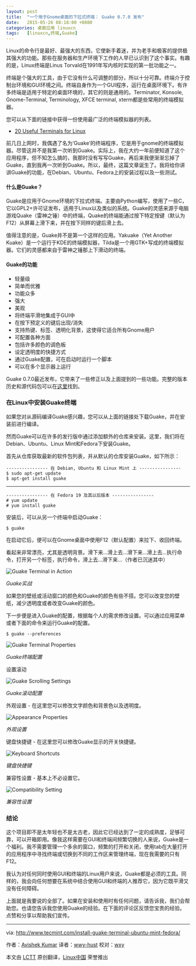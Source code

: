 ```yaml
---
layout: post
title:	"一个用于Gnome桌面的下拉式终端： Guake 0.7.0 发布"
date:	2015-05-26 08:18:00 +0800 
categories:	桌面应用 linuxcn 
tags:	[linuxcn,终端,Guake]
---
```



Linux的命令行是最好、最强大的东西，它使新手着迷，并为老手和极客的提供极其强大的功能。那些在服务器和生产环境下工作的人早已认识到了这个事实。有趣的是，Linux终端是Linus Torvald在1991年写内核时实现的第一批功能之一。


终端是个强大的工具，由于它没有什么可调整的部分，所以十分可靠。终端介于控制台环境和GUI环境之间。终端自身作为一个GUI程序，运行在桌面环境下。有许多终端是适用于特定的桌面环境的，其它的则是通用的。Terminator, Konsole, Gnome-Terminal, Terminology, XFCE terminal, xterm都是些常用的终端模拟器。


您可以从下面的链接中获得一份使用最广泛的终端模拟器的列表。


* [20 Useful Terminals for Linux](http://www.tecmint.com/linux-terminal-emulators/)


前几日上网时，我偶遇了名为‘Guake’的终端程序，它是用于gnome的终端模拟器。尽管这并不是我第一次听到Guake。实际上，我在大约一年前便知道了这个应用程序，但不知怎么搞的，我那时没有写写Guake，再后来我便渐渐忘掉了Guake，直到我再一次听到Guake。所以，最终，这篇文章诞生了。我将给你讲讲Guake的功能，在Debian、Ubuntu、Fedora上的安装过程以及一些测试。


#### 什么是Guake？


Guake是应用于Gnome环境的下拉式终端。主要由Python编写，使用了一些C，它以GPL2+许可证发布，适用于Linux以及类似的系统。Guake的灵感来源于电脑游戏Quake（雷神之锤）中的终端，Quake的终端能通过按下特定按键（默认为F12）从屏幕上滑下来，并在按下同样的键后滑上去。


值得注意的是，Guake并不是第一个这样的应用。Yakuake（Yet Another Kuake）是一个运行于KDE的终端模拟器，Tilda是一个用GTK+写成的终端模拟器。它们的灵感都来自于雷神之锤那上下滑动的终端。


#### Guake的功能


* 轻量级
* 简单而优雅
* 功能众多
* 强大
* 美观
* 将终端平滑地集成于GUI中
* 在按下预定义的键后出现/消失
* 支持热键、标签、透明化背景，这使得它适合所有Gnome用户
* 可配置各种方面
* 包括许多颜色的调色板
* 设定透明度的快捷方式
* 通过Guake配置，可在启动时运行一个脚本
* 可以在多个显示器上运行


Guake 0.7.0最近发布，它带来了一些修正以及上面提到的一些功能。完整的版本历史和源代码包可以在[这里](https://github.com/Guake/guake/releases/tag/0.7.0)找到。


### 在Linux中安装Guake终端


如果您对从源码编译Guake感兴趣，您可以从上面的链接处下载Guake，并在安装前进行编译。


然而Guake可以在许多的发行版中通过添加额外的仓库来安装。这里，我们将在Debian、Ubuntu、Linux Mint和Fedora下安装Guake。


首先从仓库获取最新的软件包列表，并从默认的仓库安装Guake，如下所示：



```
---------------- 在 Debian, Ubuntu 和 Linux Mint 上 ----------------
$ sudo apt-get update
$ apt-get install guake

```



---



```
---------------- 在 Fedora 19 及其以后版本 ----------------
# yum update
# yum install guake

```

安装后，可以从另一个终端中启动Guake：



```
$ guake

```

在启动它后，便可以在Gnome桌面中使用F12（默认配置）来拉下、收回终端。


看起来非常漂亮，尤其是透明背景。滑下来...滑上去...滑下来...滑上去...执行命令，打开另一个标签，执行命令，滑上去...滑下来...（作者已沉迷其中）


![Guake Terminal in Action](/Asserts/Images/album/201505/25/222042zdbirbcf2zr1td2z.png)


*Guake实战*


如果您的壁纸或活动窗口的颜色和Guake的颜色有些不搭。您可以改变您的壁纸，减少透明度或者改变Guake的颜色。


下一步便是进入Guake的配置，根据每个人的需求修改设置。可以通过应用菜单或者下面的命令来运行Guake的配置。



```
$ guake --preferences

```

![Guake Terminal Properties](/Asserts/Images/album/201505/25/222043f5pejpa95xhj8x85.png)


*Guake终端配置*


设置滚动


![Guake Scrolling Settings](/Asserts/Images/album/201505/25/222045l464iirh111er1i3.png)


*Guake滚动配置*


外观设置 - 在这里您可以修改文字颜色和背景色以及透明度。


![Appearance Properties](/Asserts/Images/album/201505/25/222048ma3exiar5srnsxe7.png)


*外观设置*


键盘快捷键 - 在这里您可以修改Guake显示的开关快捷键。


![Keyboard Shortcuts](/Asserts/Images/album/201505/25/222050mizmpvjjhm4mhvz4.png)


*键盘快捷键*


兼容性设置 - 基本上不必设置它。


![Compatibility Setting](/Asserts/Images/album/201505/25/222051psa8pz347n4zj6pp.png)


*兼容性设置*


### 结论


这个项目即不是太年轻也不是太古老，因此它已经达到了一定的成熟度，足够可靠，可以开箱即用。像我这样需要在GUI和终端间频繁切换的人来说，Guake是一个福利。我不需要管理一个多余的窗口，频繁的打开和关闭，使用tab在大量打开的应用程序中寻找终端或切换到不同的工作区来管理终端，现在我需要的只有F12。


我认为对任何同时使用GUI和终端的Linux用户来说，Guake都是必须的工具。同样的，我会向任何想要在系统中结合使用GUI和终端的人推荐它，因为它既平滑又没有任何障碍。


上面就是我要说的全部了。如果在安装和使用时有任何问题，请告诉我，我们会帮助您。也请您告诉我您使用Guake的经验。在下面的评论区反馈您宝贵的经验。点赞和分享以帮助我们宣传。




---


via: <http://www.tecmint.com/install-guake-terminal-ubuntu-mint-fedora/>


作者：[Avishek Kumar](http://www.tecmint.com/author/avishek/) 译者：[wwy-hust](https://github.com/wwy-hust) 校对：[wxy](https://github.com/wxy)


本文由 [LCTT](https://github.com/LCTT/TranslateProject) 原创翻译，[Linux中国](https://linux.cn/) 荣誉推出
